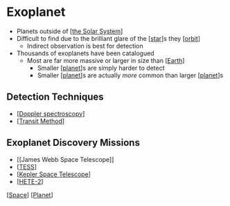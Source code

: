 # Exoplanet

- Planets outside of [[the Solar System]]
- Difficult to find due to the brilliant glare of the [[star]]s they [[orbit]]
  - Indirect observation is best for detection
- Thousands of exoplanets have been catalogued
  - Most are far more massive or larger in size than [[Earth]]
    - Smaller [[planet]]s are simply harder to detect
    - Smaller [[planet]]s are actually *more* common than larger [[planet]]s

## Detection Techniques

- [[Doppler spectroscopy]]
- [[Transit Method]]

## Exoplanet Discovery Missions

- [[James Webb Space Telescope]]
- [[TESS]]
- [[Kepler Space Telescope]]
- [[HETE-2]]

[[Space]] [[Planet]]

[//begin]: # "Autogenerated link references for markdown compatibility"
[the Solar System]: the-solar-system "The Solar System"
[star]: star "Star"
[orbit]: orbit "Orbit"
[Earth]: earth "Earth 🜨"
[Planet]: planet "Planet"
[Doppler spectroscopy]: doppler-spectroscopy "Doppler Spectroscopy (Radial Velocity Method)"
[Transit Method]: transit-method "Transit Method"
[TESS]: tess "TESS (Transiting Exoplanet Survey Satellite)"
[Kepler Space Telescope]: kepler-space-telescope "Kepler Space Telescope"
[HETE-2]: hete-2 "HETE-2 (High Energy Transit Explorer)"
[Space]: space "Space"
[//end]: # "Autogenerated link references"